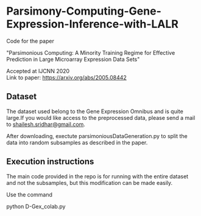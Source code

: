 # Parsimony-Computing-Gene-Expression-Inference-with-LALR

Code for the paper 

"Parsimonious Computing: A Minority Training Regime for Effective Prediction in Large Microarray Expression Data Sets"

Accepted at IJCNN 2020 <br>
Link to paper: https://arxiv.org/abs/2005.08442

## Dataset

The dataset used belong to the Gene Expression Omnibus and is quite large.If you would like access to the preprocessed data, please send a mail to shailesh.sridhar@gmail.com.

After downloading, exectute parsimoniousDataGeneration.py to split the data into random subsamples as described in the paper.

## Execution instructions

The main code provided in the repo is for running with the entire dataset and not the subsamples, but this modification can be made easily.

Use the command

python D-Gex_colab.py



